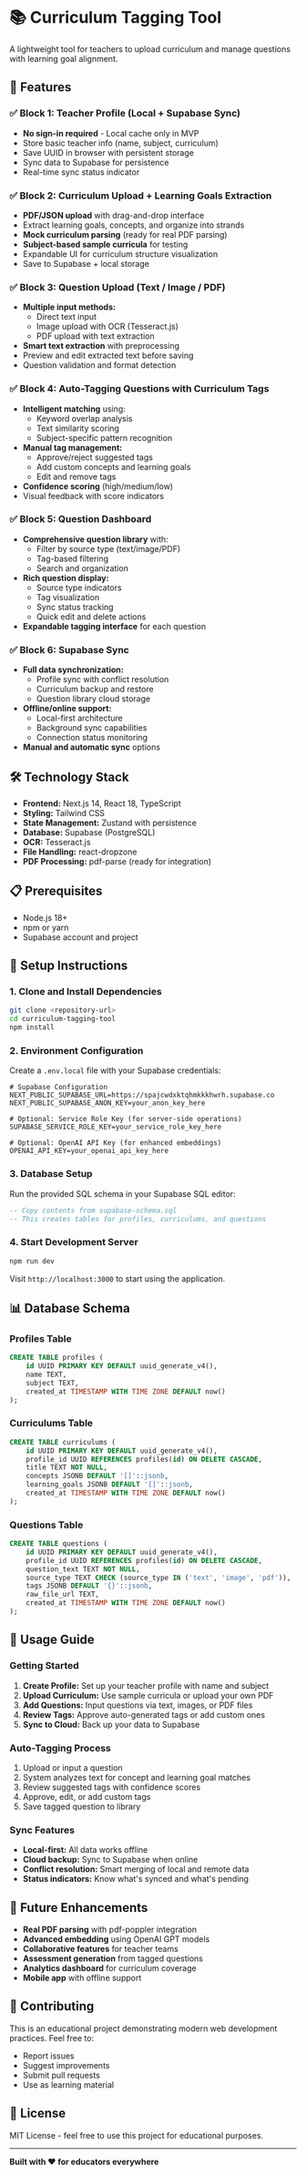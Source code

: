 # 📚 Curriculum Tagging Tool

A lightweight tool for teachers to upload curriculum and manage questions with learning goal alignment.

## 🚀 Features

### ✅ Block 1: Teacher Profile (Local + Supabase Sync)
- **No sign-in required** - Local cache only in MVP
- Store basic teacher info (name, subject, curriculum)
- Save UUID in browser with persistent storage
- Sync data to Supabase for persistence
- Real-time sync status indicator

### ✅ Block 2: Curriculum Upload + Learning Goals Extraction
- **PDF/JSON upload** with drag-and-drop interface
- Extract learning goals, concepts, and organize into strands
- **Mock curriculum parsing** (ready for real PDF parsing)
- **Subject-based sample curricula** for testing
- Expandable UI for curriculum structure visualization
- Save to Supabase + local storage

### ✅ Block 3: Question Upload (Text / Image / PDF)
- **Multiple input methods:**
  - Direct text input
  - Image upload with OCR (Tesseract.js)
  - PDF upload with text extraction
- **Smart text extraction** with preprocessing
- Preview and edit extracted text before saving
- Question validation and format detection

### ✅ Block 4: Auto-Tagging Questions with Curriculum Tags
- **Intelligent matching** using:
  - Keyword overlap analysis
  - Text similarity scoring
  - Subject-specific pattern recognition
- **Manual tag management:**
  - Approve/reject suggested tags
  - Add custom concepts and learning goals
  - Edit and remove tags
- **Confidence scoring** (high/medium/low)
- Visual feedback with score indicators

### ✅ Block 5: Question Dashboard
- **Comprehensive question library** with:
  - Filter by source type (text/image/PDF)
  - Tag-based filtering
  - Search and organization
- **Rich question display:**
  - Source type indicators
  - Tag visualization
  - Sync status tracking
  - Quick edit and delete actions
- **Expandable tagging interface** for each question

### ✅ Block 6: Supabase Sync
- **Full data synchronization:**
  - Profile sync with conflict resolution
  - Curriculum backup and restore
  - Question library cloud storage
- **Offline/online support:**
  - Local-first architecture
  - Background sync capabilities
  - Connection status monitoring
- **Manual and automatic sync** options

## 🛠️ Technology Stack

- **Frontend:** Next.js 14, React 18, TypeScript
- **Styling:** Tailwind CSS
- **State Management:** Zustand with persistence
- **Database:** Supabase (PostgreSQL)
- **OCR:** Tesseract.js
- **File Handling:** react-dropzone
- **PDF Processing:** pdf-parse (ready for integration)

## 📋 Prerequisites

- Node.js 18+ 
- npm or yarn
- Supabase account and project

## 🔧 Setup Instructions

### 1. Clone and Install Dependencies

```bash
git clone <repository-url>
cd curriculum-tagging-tool
npm install
```

### 2. Environment Configuration

Create a `.env.local` file with your Supabase credentials:

```env
# Supabase Configuration
NEXT_PUBLIC_SUPABASE_URL=https://spajcwdxktqhmkkkhwrh.supabase.co
NEXT_PUBLIC_SUPABASE_ANON_KEY=your_anon_key_here

# Optional: Service Role Key (for server-side operations)
SUPABASE_SERVICE_ROLE_KEY=your_service_role_key_here

# Optional: OpenAI API Key (for enhanced embeddings)
OPENAI_API_KEY=your_openai_api_key_here
```

### 3. Database Setup

Run the provided SQL schema in your Supabase SQL editor:

```sql
-- Copy contents from supabase-schema.sql
-- This creates tables for profiles, curriculums, and questions
```

### 4. Start Development Server

```bash
npm run dev
```

Visit `http://localhost:3000` to start using the application.

## 📊 Database Schema

### Profiles Table
```sql
CREATE TABLE profiles (
    id UUID PRIMARY KEY DEFAULT uuid_generate_v4(),
    name TEXT,
    subject TEXT,
    created_at TIMESTAMP WITH TIME ZONE DEFAULT now()
);
```

### Curriculums Table
```sql
CREATE TABLE curriculums (
    id UUID PRIMARY KEY DEFAULT uuid_generate_v4(),
    profile_id UUID REFERENCES profiles(id) ON DELETE CASCADE,
    title TEXT NOT NULL,
    concepts JSONB DEFAULT '[]'::jsonb,
    learning_goals JSONB DEFAULT '[]'::jsonb,
    created_at TIMESTAMP WITH TIME ZONE DEFAULT now()
);
```

### Questions Table
```sql
CREATE TABLE questions (
    id UUID PRIMARY KEY DEFAULT uuid_generate_v4(),
    profile_id UUID REFERENCES profiles(id) ON DELETE CASCADE,
    question_text TEXT NOT NULL,
    source_type TEXT CHECK (source_type IN ('text', 'image', 'pdf')),
    tags JSONB DEFAULT '{}'::jsonb,
    raw_file_url TEXT,
    created_at TIMESTAMP WITH TIME ZONE DEFAULT now()
);
```

## 🎯 Usage Guide

### Getting Started
1. **Create Profile:** Set up your teacher profile with name and subject
2. **Upload Curriculum:** Use sample curricula or upload your own PDF
3. **Add Questions:** Input questions via text, images, or PDF files
4. **Review Tags:** Approve auto-generated tags or add custom ones
5. **Sync to Cloud:** Back up your data to Supabase

### Auto-Tagging Process
1. Upload or input a question
2. System analyzes text for concept and learning goal matches
3. Review suggested tags with confidence scores
4. Approve, edit, or add custom tags
5. Save tagged question to library

### Sync Features
- **Local-first:** All data works offline
- **Cloud backup:** Sync to Supabase when online
- **Conflict resolution:** Smart merging of local and remote data
- **Status indicators:** Know what's synced and what's pending

## 🔮 Future Enhancements

- **Real PDF parsing** with pdf-poppler integration
- **Advanced embedding** using OpenAI GPT models
- **Collaborative features** for teacher teams
- **Assessment generation** from tagged questions
- **Analytics dashboard** for curriculum coverage
- **Mobile app** with offline support

## 🤝 Contributing

This is an educational project demonstrating modern web development practices. Feel free to:
- Report issues
- Suggest improvements
- Submit pull requests
- Use as learning material

## 📄 License

MIT License - feel free to use this project for educational purposes.

---

**Built with ❤️ for educators everywhere**